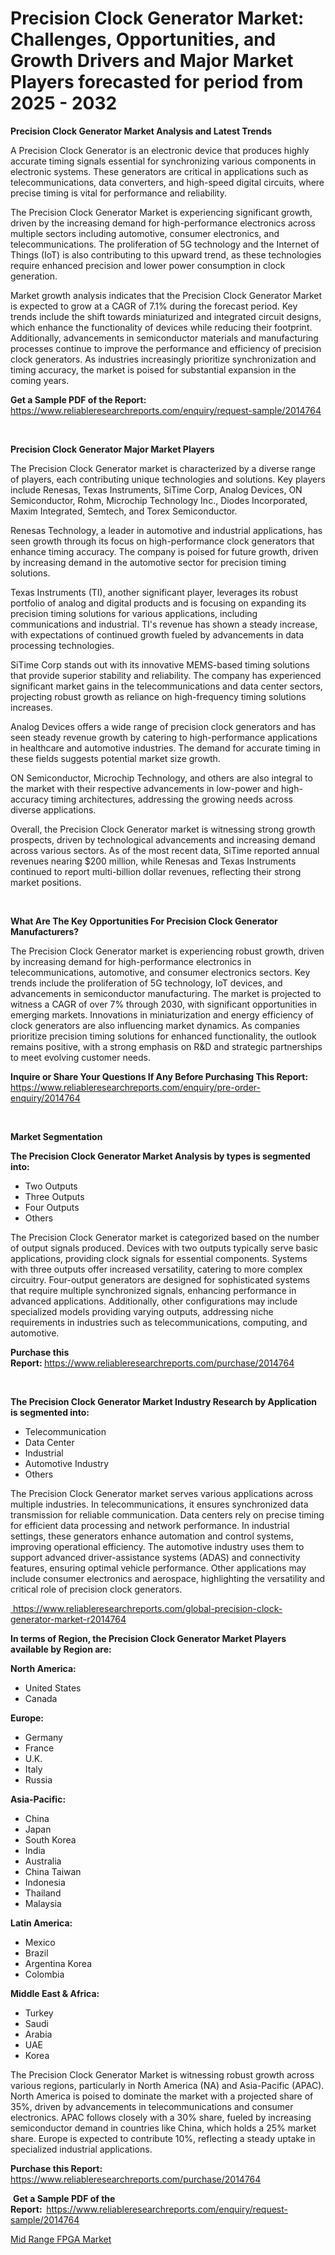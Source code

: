 <p><h1>Precision Clock Generator Market: Challenges, Opportunities, and Growth Drivers and Major Market Players forecasted for period from 2025 - 2032</h1></p><p><strong>Precision Clock Generator Market Analysis and Latest Trends</strong></p>
<p><p>A Precision Clock Generator is an electronic device that produces highly accurate timing signals essential for synchronizing various components in electronic systems. These generators are critical in applications such as telecommunications, data converters, and high-speed digital circuits, where precise timing is vital for performance and reliability.</p><p>The Precision Clock Generator Market is experiencing significant growth, driven by the increasing demand for high-performance electronics across multiple sectors including automotive, consumer electronics, and telecommunications. The proliferation of 5G technology and the Internet of Things (IoT) is also contributing to this upward trend, as these technologies require enhanced precision and lower power consumption in clock generation.</p><p>Market growth analysis indicates that the Precision Clock Generator Market is expected to grow at a CAGR of 7.1% during the forecast period. Key trends include the shift towards miniaturized and integrated circuit designs, which enhance the functionality of devices while reducing their footprint. Additionally, advancements in semiconductor materials and manufacturing processes continue to improve the performance and efficiency of precision clock generators. As industries increasingly prioritize synchronization and timing accuracy, the market is poised for substantial expansion in the coming years.</p></p>
<p><strong>Get a Sample PDF of the Report:&nbsp;</strong> <a href="https://www.reliableresearchreports.com/enquiry/request-sample/2014764?utm_campaign=3543&utm_medium=2&utm_source=Github&utm_content=ia&utm_term=29032025&utm_id=precision-clock-generator">https://www.reliableresearchreports.com/enquiry/request-sample/2014764</a></p>
<p>&nbsp;</p>
<p><strong>Precision Clock Generator Major Market Players</strong></p>
<p><p>The Precision Clock Generator market is characterized by a diverse range of players, each contributing unique technologies and solutions. Key players include Renesas, Texas Instruments, SiTime Corp, Analog Devices, ON Semiconductor, Rohm, Microchip Technology Inc., Diodes Incorporated, Maxim Integrated, Semtech, and Torex Semiconductor.</p><p>Renesas Technology, a leader in automotive and industrial applications, has seen growth through its focus on high-performance clock generators that enhance timing accuracy. The company is poised for future growth, driven by increasing demand in the automotive sector for precision timing solutions.</p><p>Texas Instruments (TI), another significant player, leverages its robust portfolio of analog and digital products and is focusing on expanding its precision timing solutions for various applications, including communications and industrial. TI's revenue has shown a steady increase, with expectations of continued growth fueled by advancements in data processing technologies.</p><p>SiTime Corp stands out with its innovative MEMS-based timing solutions that provide superior stability and reliability. The company has experienced significant market gains in the telecommunications and data center sectors, projecting robust growth as reliance on high-frequency timing solutions increases.</p><p>Analog Devices offers a wide range of precision clock generators and has seen steady revenue growth by catering to high-performance applications in healthcare and automotive industries. The demand for accurate timing in these fields suggests potential market size growth.</p><p>ON Semiconductor, Microchip Technology, and others are also integral to the market with their respective advancements in low-power and high-accuracy timing architectures, addressing the growing needs across diverse applications.</p><p>Overall, the Precision Clock Generator market is witnessing strong growth prospects, driven by technological advancements and increasing demand across various sectors. As of the most recent data, SiTime reported annual revenues nearing $200 million, while Renesas and Texas Instruments continued to report multi-billion dollar revenues, reflecting their strong market positions.</p></p>
<p>&nbsp;</p>
<p><strong>What Are The Key Opportunities For Precision Clock Generator Manufacturers?</strong></p>
<p><p>The Precision Clock Generator market is experiencing robust growth, driven by increasing demand for high-performance electronics in telecommunications, automotive, and consumer electronics sectors. Key trends include the proliferation of 5G technology, IoT devices, and advancements in semiconductor manufacturing. The market is projected to witness a CAGR of over 7% through 2030, with significant opportunities in emerging markets. Innovations in miniaturization and energy efficiency of clock generators are also influencing market dynamics. As companies prioritize precision timing solutions for enhanced functionality, the outlook remains positive, with a strong emphasis on R&D and strategic partnerships to meet evolving customer needs.</p></p>
<p><strong>Inquire or Share Your Questions If Any Before Purchasing This Report:</strong> <a href="https://www.reliableresearchreports.com/enquiry/pre-order-enquiry/2014764?utm_campaign=3543&utm_medium=2&utm_source=Github&utm_content=ia&utm_term=29032025&utm_id=precision-clock-generator">https://www.reliableresearchreports.com/enquiry/pre-order-enquiry/2014764</a></p>
<p>&nbsp;</p>
<p><strong>Market Segmentation</strong></p>
<p><strong>The Precision Clock Generator Market Analysis by types is segmented into:</strong></p>
<p><ul><li>Two Outputs</li><li>Three Outputs</li><li>Four Outputs</li><li>Others</li></ul></p>
<p><p>The Precision Clock Generator market is categorized based on the number of output signals produced. Devices with two outputs typically serve basic applications, providing clock signals for essential components. Systems with three outputs offer increased versatility, catering to more complex circuitry. Four-output generators are designed for sophisticated systems that require multiple synchronized signals, enhancing performance in advanced applications. Additionally, other configurations may include specialized models providing varying outputs, addressing niche requirements in industries such as telecommunications, computing, and automotive.</p></p>
<p><strong>Purchase this Report:&nbsp;</strong><a href="https://www.reliableresearchreports.com/purchase/2014764?utm_campaign=3543&utm_medium=2&utm_source=Github&utm_content=ia&utm_term=29032025&utm_id=precision-clock-generator">https://www.reliableresearchreports.com/purchase/2014764</a></p>
<p>&nbsp;</p>
<p><strong>The Precision Clock Generator Market Industry Research by Application is segmented into:</strong></p>
<p><ul><li>Telecommunication</li><li>Data Center</li><li>Industrial</li><li>Automotive Industry</li><li>Others</li></ul></p>
<p><p>The Precision Clock Generator market serves various applications across multiple industries. In telecommunications, it ensures synchronized data transmission for reliable communication. Data centers rely on precise timing for efficient data processing and network performance. In industrial settings, these generators enhance automation and control systems, improving operational efficiency. The automotive industry uses them to support advanced driver-assistance systems (ADAS) and connectivity features, ensuring optimal vehicle performance. Other applications may include consumer electronics and aerospace, highlighting the versatility and critical role of precision clock generators.</p></p>
<p><a href="https://www.reliableresearchreports.com/global-precision-clock-generator-market-r2014764?utm_campaign=3543&utm_medium=2&utm_source=Github&utm_content=ia&utm_term=29032025&utm_id=precision-clock-generator">&nbsp;https://www.reliableresearchreports.com/global-precision-clock-generator-market-r2014764</a></p>
<p><strong>In terms of Region, the Precision Clock Generator Market Players available by Region are:</strong></p>
<p>
    <p> <strong> North America: </strong>
        <ul>
            <li>United States</li>
            <li>Canada</li>
        </ul>
        </p> 
    <p> <strong> Europe: </strong>
        <ul>
            <li>Germany</li>
            <li>France</li>
            <li>U.K.</li>
            <li>Italy</li>
            <li>Russia</li>
        </ul>
        </p> 
    <p> <strong> Asia-Pacific: </strong>
        <ul>
            <li>China</li>
            <li>Japan</li>
            <li>South Korea</li>
            <li>India</li>
            <li>Australia</li>
            <li>China Taiwan</li>
            <li>Indonesia</li>
            <li>Thailand</li>
            <li>Malaysia</li>
        </ul>
        </p> 
    <p> <strong> Latin America: </strong>
        <ul>
            <li>Mexico</li>
            <li>Brazil</li>
            <li>Argentina Korea</li>
            <li>Colombia</li>
        </ul>
        </p> 
    <p> <strong> Middle East & Africa: </strong>
        <ul>
            <li>Turkey</li>
            <li>Saudi</li>
            <li>Arabia</li>
            <li>UAE</li>
            <li>Korea</li>
        </ul>
    </p>
    </p>
<p><p>The Precision Clock Generator Market is witnessing robust growth across various regions, particularly in North America (NA) and Asia-Pacific (APAC). North America is poised to dominate the market with a projected share of 35%, driven by advancements in telecommunications and consumer electronics. APAC follows closely with a 30% share, fueled by increasing semiconductor demand in countries like China, which holds a 25% market share. Europe is expected to contribute 10%, reflecting a steady uptake in specialized industrial applications.</p></p>
<p><strong>Purchase this Report: </strong><a href="https://www.reliableresearchreports.com/purchase/2014764?utm_campaign=3543&utm_medium=2&utm_source=Github&utm_content=ia&utm_term=29032025&utm_id=precision-clock-generator">https://www.reliableresearchreports.com/purchase/2014764</a></p>
<p>&nbsp;<strong>Get a Sample PDF of the Report:&nbsp;&nbsp;</strong><a href="https://www.reliableresearchreports.com/enquiry/request-sample/2014764?utm_campaign=3543&utm_medium=2&utm_source=Github&utm_content=ia&utm_term=29032025&utm_id=precision-clock-generator">https://www.reliableresearchreports.com/enquiry/request-sample/2014764</a></p>
<p><strong></strong></p>
<p><p><a href="https://github.com/weisonmanych/Market-Research-Report-List-1/blob/main/mid-range-fpga-market.md?utm_campaign=3543&utm_medium=2&utm_source=Github&utm_content=ia&utm_term=29032025&utm_id=precision-clock-generator">Mid Range FPGA Market</a></p></p>